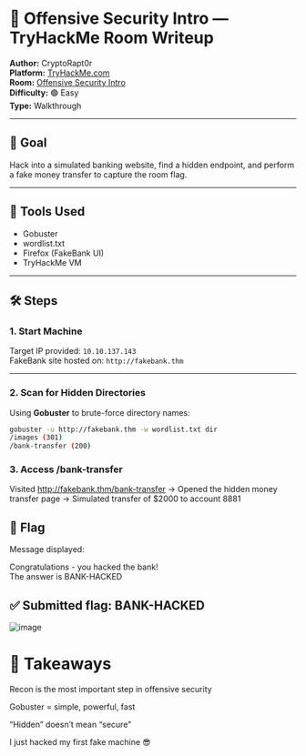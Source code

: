 # 🦖 Offensive Security Intro — TryHackMe Room Writeup  
**Author:** CryptoRapt0r  
**Platform:** [TryHackMe.com](https://tryhackme.com)  
**Room:** [Offensive Security Intro](https://tryhackme.com/room/offensivesecurityintro)  
**Difficulty:** 🟢 Easy  
**Type:** Walkthrough

---

## 🎯 Goal  
Hack into a simulated banking website, find a hidden endpoint, and perform a fake money transfer to capture the room flag.

---

## 🧰 Tools Used  
- Gobuster  
- wordlist.txt  
- Firefox (FakeBank UI)  
- TryHackMe VM

---

## 🛠️ Steps

### 1. Start Machine  
Target IP provided: `10.10.137.143`  
FakeBank site hosted on: `http://fakebank.thm`

---

### 2. Scan for Hidden Directories  
Using **Gobuster** to brute-force directory names:

```bash
gobuster -u http://fakebank.thm -w wordlist.txt dir
/images (301)
/bank-transfer (200)
```

### 3. Access /bank-transfer
Visited http://fakebank.thm/bank-transfer
→ Opened the hidden money transfer page
→ Simulated transfer of $2000 to account 8881


## 🏁 Flag
Message displayed:

Congratulations - you hacked the bank!  
The answer is BANK-HACKED

## ✅ Submitted flag: BANK-HACKED

![image](https://github.com/user-attachments/assets/1ec5a3e3-7d4a-40b8-b5fc-4a395d36e063)

# 🧠 Takeaways
Recon is the most important step in offensive security

Gobuster = simple, powerful, fast

“Hidden” doesn’t mean “secure”

I just hacked my first fake machine 😎

